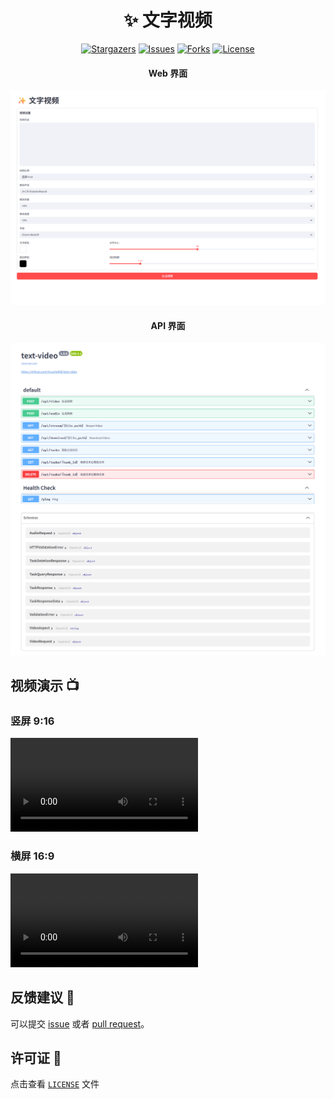 <div align="center">
<h1 align="center">✨ 文字视频</h1>

<p align="center">
  <a href="https://github.com/liuyuhe666/text-video/stargazers"><img src="https://img.shields.io/github/stars/liuyuhe666/text-video.svg?style=for-the-badge" alt="Stargazers"></a>
  <a href="https://github.com/liuyuhe666/text-video/issues"><img src="https://img.shields.io/github/issues/liuyuhe666/text-video.svg?style=for-the-badge" alt="Issues"></a>
  <a href="https://github.com/liuyuhe666/text-video/network/members"><img src="https://img.shields.io/github/forks/liuyuhe666/text-video.svg?style=for-the-badge" alt="Forks"></a>
  <a href="https://github.com/liuyuhe666/text-video/blob/main/LICENSE"><img src="https://img.shields.io/github/license/liuyuhe666/text-video.svg?style=for-the-badge" alt="License"></a>
</p>

<h4>Web 界面</h4>

![Web 界面](./assets/37bb605c-1e29-4c25-b9d9-04eddb8a5279.png)

<h4>API 界面</h4>

![API 界面](./assets/db0f02cf-5c77-47d4-87ae-99c108ea46eb.png)

</div>

## 视频演示 📺

### 竖屏 9:16

<video src="https://github.com/user-attachments/assets/f9905ca0-38c9-42c1-a7c0-0e809721f3d3"></video>

### 横屏 16:9

<video src="https://github.com/user-attachments/assets/07d18095-7091-438f-a5ee-86b8eb87c240"></video>

## 反馈建议 📢

可以提交 [issue](https://github.com/liuyuhe666/text-video/issues) 或者 [pull request](https://github.com/liuyuhe666/text-video/pulls)。

## 许可证 📝

点击查看 [`LICENSE`](LICENSE) 文件
